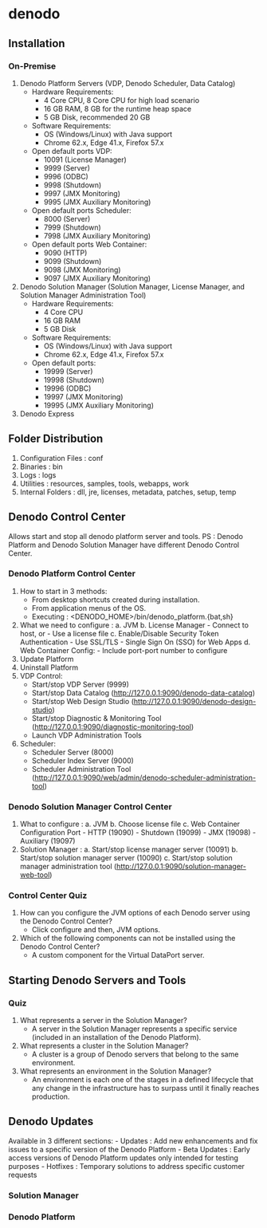 # denodo

## Installation
### On-Premise
1. Denodo Platform Servers (VDP, Denodo Scheduler, Data Catalog)
    - Hardware Requirements:
        - 4 Core CPU, 8 Core CPU for high load scenario
        - 16 GB RAM, 8 GB for the runtime heap space
        - 5 GB Disk, recommended 20 GB
    - Software Requirements:
        - OS (Windows/Linux) with Java support
        - Chrome 62.x, Edge 41.x, Firefox 57.x
    - Open default ports VDP:
        - 10091 (License Manager)
        - 9999 (Server)
        - 9996 (ODBC)
        - 9998 (Shutdown)
        - 9997 (JMX Monitoring)
        - 9995 (JMX Auxiliary Monitoring)
    - Open default ports Scheduler:
        - 8000 (Server)
        - 7999 (Shutdown)
        - 7998 (JMX Auxiliary Monitoring)
    - Open default ports Web Container:
        - 9090 (HTTP)
        - 9099 (Shutdown)
        - 9098 (JMX Monitoring)
        - 9097 (JMX Auxiliary Monitoring)
2. Denodo Solution Manager (Solution Manager, License Manager, and Solution Manager Administration Tool)
    - Hardware Requirements:
        - 4 Core CPU
        - 16 GB RAM
        - 5 GB Disk
    - Software Requirements:
        - OS (Windows/Linux) with Java support
        - Chrome 62.x, Edge 41.x, Firefox 57.x
    - Open default ports:
        - 19999 (Server)
        - 19998 (Shutdown)
        - 19996 (ODBC)
        - 19997 (JMX Monitoring)
        - 19995 (JMX Auxiliary Monitoring)
3. Denodo Express

## Folder Distribution
1. Configuration Files : conf
2. Binaries : bin
3. Logs : logs
4. Utilities : resources, samples, tools, webapps, work
5. Internal Folders : dll, jre, licenses, metadata, patches, setup, temp

## Denodo Control Center
Allows start and stop all denodo platform server and tools.
PS : Denodo Platform and Denodo Solution Manager have different Denodo Control Center.
### Denodo Platform Control Center
1. How to start in 3 methods:
    - From desktop shortcuts created during installation.
    - From application menus of the OS.
    - Executing : <DENODO_HOME>/bin/denodo_platform.{bat,sh}
2. What we need to configure :
    a. JVM
    b. License Manager
        - Connect to host, or
        - Use a license file
    c. Enable/Disable Security Token Authentication
        - Use SSL/TLS
        - Single Sign On (SSO) for Web Apps
    d. Web Container Config:
        - Include port-port number to configure
3. Update Platform
4. Uninstall Platform
5. VDP Control:
    - Start/stop VDP Server (9999)
    - Start/stop Data Catalog (http://127.0.0.1:9090/denodo-data-catalog)
    - Start/stop Web Design Studio (http://127.0.0.1:9090/denodo-design-studio)
    - Start/stop Diagnostic & Monitoring Tool (http://127.0.0.1:9090/diagnostic-monitoring-tool)
    - Launch VDP Administration Tools
6. Scheduler:
    - Scheduler Server (8000)
    - Scheduler Index Server (9000)
    - Scheduler Administration Tool (http://127.0.0.1:9090/web/admin/denodo-scheduler-administration-tool)

### Denodo Solution Manager Control Center
1. What to configure :
    a. JVM
    b. Choose license file
    c. Web Container Configuration Port
        - HTTP (19090)
        - Shutdown (19099)
        - JMX (19098)
        - Auxiliary (19097)
2. Solution Manager :
    a. Start/stop license manager server (10091)
    b. Start/stop solution manager server (10090)
    c. Start/stop solution manager administration tool (http://127.0.0.1:9090/solution-manager-web-tool)

### Control Center Quiz
1. How can you configure the JVM options of each Denodo server using the Denodo Control Center?
    - Click configure and then, JVM options.
2. Which of the following components can not be installed using the Denodo Control Center?
    - A custom component for the Virtual DataPort server.

## Starting Denodo Servers and Tools
### Quiz
1. What represents a server in the Solution Manager?
    - A server in the Solution Manager represents a specific service (included in an installation of the Denodo Platform).
2. What represents a cluster in the Solution Manager?
    - A cluster is a group of Denodo servers that belong to the same environment.
3. What represents an environment in the Solution Manager?
    - An environment is each one of the stages in a defined lifecycle that any change in the infrastructure has to surpass until it finally reaches production.

## Denodo Updates
Available in 3 different sections:
    - Updates : Add new enhancements and fix issues to a specific version of the Denodo Platform
    - Beta Updates : Early access versions of Denodo Platform updates only intended for testing purposes
    - Hotfixes : Temporary solutions to address specific customer requests
### Solution Manager

### Denodo Platform
